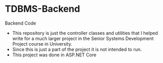 # TDBMS-Backend
 Backend Code
 - This repository is just the controller classes and utilities that I helped write for a much larger project in the Senior Systems Development Project course in University.
 - Since this is just a part of the project it is not intended to run.
 - This project was done in ASP.NET Core